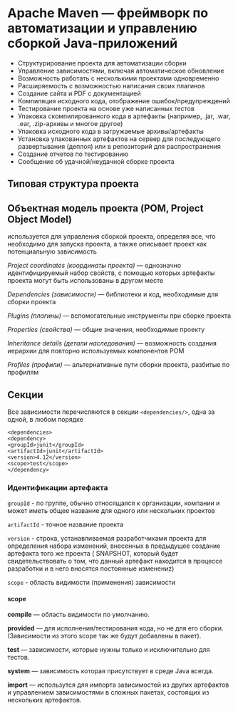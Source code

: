 # Apache Maven  — фреймворк по автоматизации и управлению сборкой Java-приложений

- Структурирование проекта для автоматизации сборки
- Управление зависимостями, включая автоматическое обновление
- Возможность работать с несколькими проектами одновременно
- Расширяемость с возможностью написания своих плагинов
- Создание сайта и PDF с документацией
- Компиляция исходного кода, отображение ошибок/предупреждений
- Тестирование проекта на основе уже написанных тестов
- Упаковка скомпилированного кода в артефакты (например, .jar, .war, .ear, .zip-архивы и многое другое)
- Упаковка исходного кода в загружаемые архивы/артефакты
- Установка упакованных артефактов на сервер для последующего развертывания (деплоя) или в репозиторий для распространения
- Создание отчетов по тестированию
- Сообщение об удачной/неудачной сборке проекта

## Типовая структура проекта

## Объектная модель проекта (POM, Project Object Model)
используется для управления сборкой проекта, определяя все, что необходимо для запуска проекта, а также описывает проект как потенциальную зависимость

_Project coordinates (координаты проекта)_ — однозначно идентифицируемый набор свойств, с помощью которых артефакты проекта могут быть использованы в другом месте

_Dependencies (зависимости)_ — библиотеки и код, необходимые для сборки проекта

_Plugins (плагины)_ — вспомогательные инструменты при сборке проекта

_Properties (свойства)_ — общие значения, необходимые проекту

_Inheritance details (детали наследования)_ — возможность создания иерархии для повторно используемых компонентов POM

_Profiles (профили)_ — альтернативные пути сборки проекта, разбитые по профилям

## Секции

Все зависимости перечисляются в секции ``<dependencies/>``, одна за одной, в любом порядке

``<dependencies>                                                                                                              
    <dependency>                                                                                                              
      <groupId>junit</groupId>                                                                                                
      <artifactId>junit</artifactId>                                                                                          
      <version>4.12</version>                                                                                                 
      <scope>test</scope>                                                                                                     
    </dependency>``

### Идентификации артефакта

``groupId`` -  по группе, обычно относящаяся к организации, компании и может иметь общее название для одного или нескольких проектов

``artifactId`` - точное название проекта

``version`` - строка,  устанавливаемая разработчиками проекта для определения набора изменений, внесенных в предыдущее создание артефакта того же проекта ( SNAPSHOT, который будет свидетельствовать о том, что данный артефакт находится в процессе разработки и в него вносятся постоянные изменениz)

``scope`` - область видимости (применения) зависимости

#### scope

__compile__ — область видимости по умолчанию. 

__provided__ —   для исполнения/тестирования кода, но не для его сборки. (Зависимости из этого scope так же будут добавлены в пакет).

__test__ — зависимости, которые нужны только и исключительно для тестов. 

__system__ — зависимость которая присутствует в среде Java всегда.

__import__ — использутся для импорта зависимостей из других артефактов и управлением зависимостями в сложных пакетах, состоящих из нескольких артефактов.
